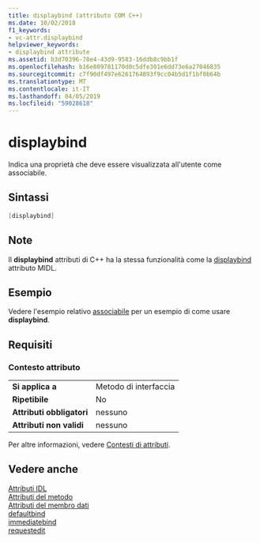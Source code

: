 ```yaml
---
title: displaybind (attributo COM C++)
ms.date: 10/02/2018
f1_keywords:
- vc-attr.displaybind
helpviewer_keywords:
- displaybind attribute
ms.assetid: b3d70396-78e4-43d9-9583-16ddb8c9bb1f
ms.openlocfilehash: b16e809781170d0c5dfe301e6dd73e6a27046835
ms.sourcegitcommit: c7f90df497e6261764893f9cc04b5d1f1bf0b64b
ms.translationtype: MT
ms.contentlocale: it-IT
ms.lasthandoff: 04/05/2019
ms.locfileid: "59028618"
---
```

# <a name="displaybind"></a>displaybind

Indica una proprietà che deve essere visualizzata all'utente come associabile.

## <a name="syntax"></a>Sintassi

```cpp
[displaybind]
```

## <a name="remarks"></a>Note

Il **displaybind** attributi di C++ ha la stessa funzionalità come la [displaybind](/windows/desktop/Midl/displaybind) attributo MIDL.

## <a name="example"></a>Esempio

Vedere l'esempio relativo [associabile](bindable.md) per un esempio di come usare **displaybind**.

## <a name="requirements"></a>Requisiti

### <a name="attribute-context"></a>Contesto attributo

|||
|-|-|
|**Si applica a**|Metodo di interfaccia|
|**Ripetibile**|No|
|**Attributi obbligatori**|nessuno|
|**Attributi non validi**|nessuno|

Per altre informazioni, vedere [Contesti di attributi](cpp-attributes-com-net.md#contexts).

## <a name="see-also"></a>Vedere anche

[Attributi IDL](idl-attributes.md)<br/>
[Attributi del metodo](method-attributes.md)<br/>
[Attributi del membro dati](data-member-attributes.md)<br/>
[defaultbind](defaultbind.md)<br/>
[immediatebind](immediatebind.md)<br/>
[requestedit](requestedit.md)